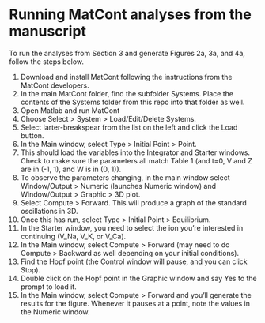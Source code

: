 # Running MatCont analyses from the manuscript

To run the analyses from Section 3 and generate Figures 2a, 3a, and 4a, follow the steps below.

1. Download and install MatCont following the instructions from the MatCont developers.
2. In the main MatCont folder, find the subfolder Systems. Place the contents of the Systems folder from this repo into that folder as well.
3. Open Matlab and run MatCont
4. Choose Select > System > Load/Edit/Delete Systems.
5. Select larter-breakspear from the list on the left and click the Load button.
6. In the Main window, select Type > Initial Point > Point.
7. This should load the variables into the Integrator and Starter windows. Check to make sure the parameters all match Table 1 (and t=0, V and Z are in (-1, 1), and W is in (0, 1)). 
8. To observe the parameters changing, in the main window select Window/Output > Numeric (launches Numeric window) and Window/Output > Graphic > 3D plot.
9. Select Compute > Forward. This will produce a graph of the standard oscillations in 3D.
10. Once this has run, select Type > Initial Point > Equilibrium.
11. In the Starter window, you need to select the ion you’re interested in continuing (V_Na, V_K, or V_Ca).
12. In the Main window, select Compute > Forward (may need to do Compute > Backward as well depending on your initial conditions).
13. Find the Hopf point (the Control window will pause, and you can click Stop).
14. Double click on the Hopf point in the Graphic window and say Yes to the prompt to load it.
15. In the Main window, select Compute > Forward and you’ll generate the results for the figure. Whenever it pauses at a point, note the values in the Numeric window.
